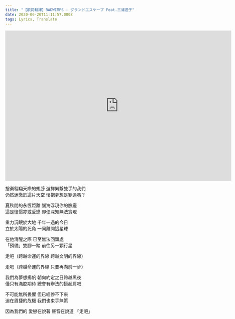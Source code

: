 ```yaml
---
title: "【歌詞翻譯】RADWIMPS - グランドエスケープ Feat.三浦透子"
date: 2020-06-20T11:11:57.000Z
tags: Lyrics, Translate
---
```


<iframe width="720" height="480" src="https://www.youtube.com/embed/POmIhkRZayE" frameborder="0" allow="accelerometer; autoplay; clipboard-write; encrypted-media; gyroscope; picture-in-picture" allowfullscreen></iframe>

捨棄翱翔天際的翅膀 選擇緊繫雙手的我們
<br>仍然迷戀於這片天空 懷抱夢想是罪過嗎？

夏秋間的永恆距離 腦海浮現你的臉龐
<br>這是憧憬亦或愛戀 即便深知無法實現

重力沉眠於大地 千年一遇的今日
<br>立於太陽的死角 一同離開這星球

在他清醒之際 已至無法回頭處
<br>「預備」雙腳一踏 前往另一顆行星

走吧（跨越命運的界線 跨越文明的界線）

走吧（跨越命運的界線 只要再向前一步）

我們為夢想揚帆 朝向約定之日跨越黑夜
<br>僅只有滿腔期待 總會有辦法的搭起肩吧

不可能無所畏懼 但已經停不下來
<br>迫在眉捷的危機 我們也束手無策

因為我們的 愛戀在說著 聲音在說道 「走吧」
